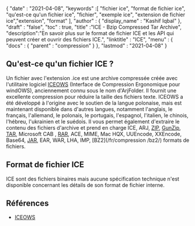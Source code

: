 {
  "date" : "2021-04-08",
  "keywords" :[ "fichier ice", "format de fichier ice", "qu'est-ce qu'un fichier ice", "fichier", "exemple ice", "extension de fichier ice","extension", "format" ],
  "author" : {
    "display_name" : "Kashif Iqbal"
},
  "draft" : "false",
  "toc" : true,
  "title" :"ICE - Bzip Compressed Tar Archive",
  "description":"En savoir plus sur le format de fichier ICE et les API qui peuvent créer et ouvrir des fichiers ICE.",
  "linktitle" : "ICE",
  "menu" : {
    "docs" : {
      "parent" : "compression"
}
},
  "lastmod" : "2021-04-08"
}

## Qu'est-ce qu'un fichier ICE ?

Un fichier avec l'extension .ice est une archive compressée créée avec l'utilitaire logiciel [ICEOWS](http://www.iceows.com/index.html) (Interface de Compression Ergonomique pour windOWS), anciennement connu sous le nom d'ArjFolder. Il fournit une excellente compression pour réduire la taille des fichiers texte. ICEOWS a été développé à l'origine avec le soutien de la langue polonaise, mais est maintenant disponible dans d'autres langues, notamment l'anglais, le français, l'allemand, le polonais, le portugais, l'espagnol, l'italien, le chinois, l'hébreu, l'ukrainien et le suédois. Il vous permet également d'extraire le contenu des fichiers d'archive et prend en charge ICE, ARJ, [ZIP](/fr/compression/zip/), [GunZip](/fr/compression/gz/), [TAR](/fr/compression/tar/), Microsoft CAB , [RAR](/fr/compression/rar/), ACE, MIME, Mac HQX, UUEncode, XXEncode, Base64, [JAR](/fr/programming/jar/), EAR, WAR, LHA, IMP, [BZ2](/fr/compression /bz2/) formats de fichiers.

## Format de fichier ICE

ICE sont des fichiers binaires mais aucune spécification technique n'est disponible concernant les détails de son format de fichier interne.

## Références

* [ICEOWS](http://www.iceows.com/index.html)

